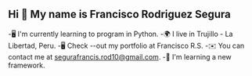 ## Hi  👋 My name is Francisco Rodriguez Segura

-🖥️ I'm currently learning to program in Python.
-🌍 I live in Trujillo - La Libertad, Peru.
-🖥️ Check --out my portfolio at Francisco R.S.
-✉️ You can contact me at segurafrancis.rod10@gmail.com.
-🧠 I'm learning a new framework.
